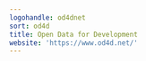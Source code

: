 ```yaml
---
logohandle: od4dnet
sort: od4d
title: Open Data for Development
website: 'https://www.od4d.net/'
---
```

